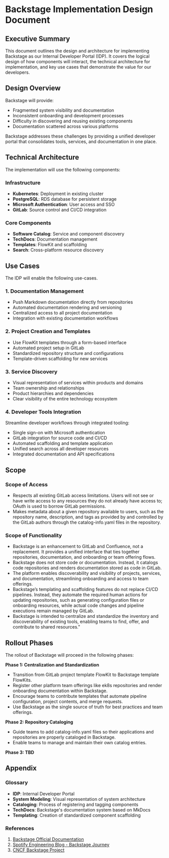 # Backstage Implementation Design Document

## Executive Summary

This document outlines the design and architecture for implementing Backstage as our Internal Developer Portal (IDP). It covers the logical design of how components will interact, the technical architecture for implementation, and key use cases that demonstrate the value for our developers.

## Design Overview

Backstage will provide:

- Fragmented system visibility and documentation
- Inconsistent onboarding and development processes
- Difficulty in discovering and reusing existing components
- Documentation scattered across various platforms

Backstage addresses these challenges by providing a unified developer portal that consolidates tools, services, and documentation in one place.

## Technical Architecture

The implementation will use the following components:

### Infrastructure

- **Kubernetes**: Deployment in existing cluster
- **PostgreSQL**: RDS database for persistent storage
- **Microsoft Authentication**: User access and SSO
- **GitLab**: Source control and CI/CD integration

### Core Components

- **Software Catalog**: Service and component discovery
- **TechDocs**: Documentation management
- **Templates**: FlowKit and scaffolding
- **Search**: Cross-platform resource discovery

## Use Cases

The IDP will enable the following use-cases.

### 1. Documentation Management

- Push Markdown documentation directly from repositories
- Automated documentation rendering and versioning
- Centralized access to all project documentation
- Integration with existing documentation workflows

### 2. Project Creation and Templates

- Use FlowKit templates through a form-based interface
- Automated project setup in GitLab
- Standardized repository structure and configurations
- Template-driven scaffolding for new services

### 3. Service Discovery

- Visual representation of services within products and domains
- Team ownership and relationships
- Product hierarchies and dependencies
- Clear visibility of the entire technology ecosystem

### 4. Developer Tools Integration

Streamline developer workflows through integrated tooling:

- Single sign-on with Microsoft authentication
- GitLab integration for source code and CI/CD
- Automated scaffolding and template application
- Unified search across all developer resources
- Integrated documentation and API specifications

## Scope

### Scope of Access

- Respects all existing GitLab access limitations. Users will not see or have write access to any resources they do not already have access to; OAuth is used to borrow GitLab permissions.
- Makes metadata about a given repository available to users, such as the repository name, description, and tags as provided by and controlled by the GitLab authors through the catalog-info.yaml files in the repository.

### Scope of Functionality

- Backstage is an enhancement to GitLab and Confluence, not a replacement. It provides a unified interface that ties together repositories, documentation, and onboarding or team offering flows.
- Backstage does not store code or documentation. Instead, it catalogs code repositories and renders documentation stored as code in GitLab.
- The platform enables discoverability and visibility of projects, services, and documentation, streamlining onboarding and access to team offerings.
- Backstage’s templating and scaffolding features do not replace CI/CD pipelines. Instead, they automate the required human actions for updating repositories, such as generating configuration files or onboarding resources, while actual code changes and pipeline executions remain managed by GitLab.
- Backstage is intended to centralize and standardize the inventory and discoverability of existing tools, enabling teams to find, offer, and contribute to shared resources."

## Rollout Phases

The rollout of Backstage will proceed in the following phases:

**Phase 1: Centralization and Standardization**

- Transition from GitLab project template FlowKit to Backstage template FlowKits.
- Register other platform team offerings like ek8s repositories and render onboarding documentation within Backstage.
- Encourage teams to contribute templates that automate pipeline configuration, project contents, and merge requests.
- Use Backstage as the single source of truth for best practices and team offerings.

**Phase 2: Repository Cataloging**

- Guide teams to add catalog-info.yaml files so their applications and repositories are properly cataloged in Backstage.
- Enable teams to manage and maintain their own catalog entries.

**Phase 3: TBD**

## Appendix

### Glossary

- **IDP**: Internal Developer Portal
- **System Modeling**: Visual representation of system architecture
- **Cataloging**: Process of registering and tagging components
- **TechDocs**: Backstage's documentation system based on MkDocs
- **Templating**: Creation of standardized component scaffolding

### References

1. [Backstage Official Documentation](https://backstage.io/docs)
2. [Spotify Engineering Blog - Backstage Journey](https://engineering.atspotify.com/2020/03/17/what-the-heck-is-backstage-anyway/)
3. [CNCF Backstage Project](https://www.cncf.io/projects/backstage/)
